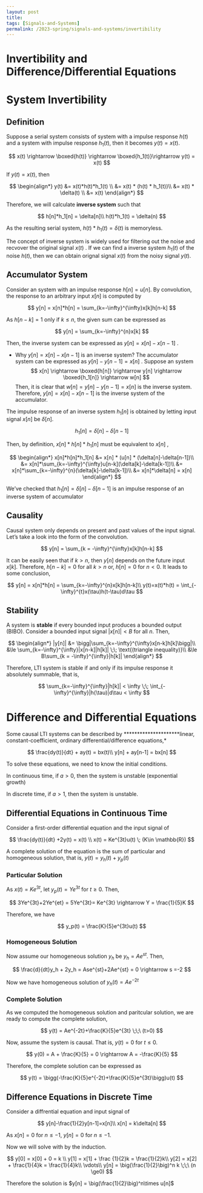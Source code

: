 ```yaml
---
layout: post
title:
tags: [Signals-and-Systems]
permalink: /2023-spring/signals-and-systems/invertibility
---
```


# Invertibility and Difference/Differential Equations

# System Invertibility

## Definition

Suppose a serial system consists of system with a impulse response $h(t)$ and a system with impulse response $h_1(t)$, then it becomes $y(t) = x(t)$.

$$
x(t) \rightarrow \boxed{h(t)} \rightarrow \boxed{h_1(t)}\rightarrow y(t) = x(t)
$$

If $y(t) = x(t)$, then

$$
\begin{align*}
y(t) &= x(t)*h(t)*h_1(t) \\
&= x(t) * (h(t) * h_1(t))\\
&= x(t) * \delta(t) \\
&= x(t)
\end{align*}
$$

Therefore, we will calculate **inverse system** such that

$$
h[n]*h_1[n] = \delta[n]\\
h(t)*h_1(t) = \delta(n)
$$

As the resulting serial system, $h(t)*h_1(t)  = \delta(t)$ is memoryless.

The concept of inverse system is widely used for filtering out the noise and recvover the original signal $x(t)$ . If we can find a inverse system $h_1(t)$ of the noise $h(t)$, then we can obtain orignal signal $x(t)$ from the noisy signal $y(t)$.

## Accumulator System

Consider an system with an impulse response $h[n] = u[n]$.
By convolution, the response to an arbitrary input $x[n]$ is computed by

$$
y[n] = x[n]*h[n] = \sum_{k=-\infty}^{\infty}x[k]h[n-k]
$$

As $h[n-k] = 1$ only if $k \le n$, the given sum can be expressed as

$$
y[n] = \sum_{k=-\infty}^{n}x[k]
$$

Then, the inverse system can be expressed as $y[n] = x[n] - x[n-1]$ .

- Why $y[n] = x[n]-x[n-1]$ is an inverse system?
  The accumulator system can be expressed as $y[n] -y[n-1] = x[n]$ . Suppose an system
  $$
  x[n] \rightarrow \boxed{h[n]} \rightarrow  y[n] \rightarrow \boxed{h_1[n]} \rightarrow w[n]
  $$
  Then, it is clear that $w[n] =y[n]-y[n-1] =x[n]$ is the inverse system.
  Therefore, $y[n] = x[n]-x[n-1]$ is the inverse system of the accumulator.

The impulse response of an inverse system $h_1[n]$ is obtained by letting input signal $x[n]$ be $\delta[n]$.

$$
h_1[n] = \delta[n] - \delta[n-1]
$$

Then, by definition, $x[n] * h[n] * h_1[n]$ must be equivalent to $x[n]$ ,

$$
\begin{align*}
x[n]*h[n]*h_1[n] &= x[n] * (u[n] * (\delta[n]-\delta[n-1])\\
&= x[n]*\sum_{k=-\infty}^{\infty}u[n-k](\delta[k]-\delta[k-1])\\
&= x[n]*\sum_{k=-\infty}^{n}(\delta[k]-\delta[k-1])\\
&= x[n]*\delta[n] = x[n]
\end{align*}
$$

We’ve checked that $h_1[n]=\delta[n] -\delta[n-1]$ is an impulse response of an inverse system of accumulator

## Causality

Causal system only depends on present and past values of the input signal. Let’s take a look into the form of the convolution.

$$
y[n] = \sum_{k = -\infty}^{\infty}x[k]h[n-k]
$$

It can be easily seen that if $k > n$, then $y[n]$ depends on the future input $x[k]$. Therefore, $h[n-k]  =0$ for all $k > n$ or, $h[n] = 0$ for $n< 0$. It leads to some conclusion,

$$
y[n] = x[n]*h[n] = \sum_{k=-\infty}^{n}x[k]h[n-k]\\
y(t)=x(t)*h(t) = \int_{-\infty}^{t}x(\tau)h(t-\tau)d\tau
$$

## Stability

A system is **stable** if every bounded input produces a bounded output (BIBO). Consider a bounded input signal $|x[n]| < B$ for all $n.$ Then,

$$
\begin{align*}
|y[n]| &= \bigg|\sum_{k=-\infty}^{\infty}x[n-k]h[k]\bigg|\\
&\le \sum_{k=-\infty}^{\infty}|x[n-k]|h[k]| \;\; \text{(triangle inequality)}\\
&\le B\sum_{k = -\infty}^{\infty}|h[k]|
\end{align*}
$$

Therefore, LTI system is stable if and only if its impulse response it absolutely summable, that is,

$$
\sum_{k=-\infty}^{\infty}|h[k]| < \infty \;\; \int_{-\infty}^{\infty}|h(\tau)|d\tau < \infty
$$

# Difference and Differential Equations

Some causal LTI systems can be described by **********\***********linear, constant-coefficient, ordinary differential/difference equations,\*

$$
\frac{dy(t)}{dt} + ay(t) = bx(t)\\
y[n] + ay[n-1] = bx[n]
$$

To solve these equations, we need to know the initial conditions.

In continuous time, if $a > 0$, then the system is unstable (exponential growth)

In discrete time, if $a > 1$, then the system is unstable.

## Differential Equations in Continuous Time

Consider a first-order differential equation and the input signal of

$$
\frac{dy(t)}{dt} +2y(t) = x(t) \\
x(t) = Ke^{3t}u(t) \; (K\in \mathbb{R})
$$

A complete solution of the equation is the sum of particular and homogeneous solution, that is, $y(t) = y_h(t) + y_p(t)$

### Particular Solution

As $x(t) = Ke^{3t}$, let $y_p(t) = Ye^{3t}$ for $t \ge 0$. Then,

$$
3Ye^{3t}+2Ye^{et} = 5Ye^{3t}= Ke^{3t} \rightarrow Y = \frac{1}{5}K
$$

Therefore, we have

$$
y_p(t) = \frac{K}{5}e^{3t}u(t)
$$

### Homogeneous Solution

Now assume our homogeneous solution $y_h$ be $y_h = Ae^{st}$. Then,

$$
\frac{d}{dt}y_h + 2y_h = Ase^{st}+2Ae^{st} = 0 \rightarrow s =-2
$$

Now we have homogeneous solution of $y_h(t) = Ae^{-2t}$

### Complete Solution

As we computed the homogeneous solution and paritcular solution, we are ready to compute the complete solution,

$$
y(t) = Ae^{-2t}+\frac{K}{5}e^{3t} \;\;\ (t>0)
$$

Now, assume the system is causal. That is, $y(t) = 0$ for $t\le 0$.

$$
y(0) = A + \frac{K}{5} = 0 \rightarrow A = -\frac{K}{5}
$$

Therefore, the complete solution can be expressed as

$$
y(t) = \bigg(-\frac{K}{5}e^{-2t}+\frac{K}{5}e^{3t}\bigg)u(t)
$$

## Difference Equations in Discrete Time

Consider a diffrential equation and input signal of

$$
y[n]-\frac{1}{2}y[n-1]=x[n]\\
x[n] = k\delta[n]
$$

As $x[n]=0$ for $n \le -1$, $y[ n]=0$ for $n\le -1$.

Now we will solve with by the induction.

$$
y[0] = x[0] + 0 = k \\
y[1] = x[1] + \frac
{1}{2}k = \frac{1}{2}k\\
y[2] = x[2] + \frac{1}{4}k = \frac{1}{4}k\\
\vdots\\
y[n] = \big(\frac{1}{2}\big)^n k \;\;\ (n \ge0)
$$

Therefore the solution is $y[n] = \big(\frac{1}{2}\big)^n\times u[n]$

